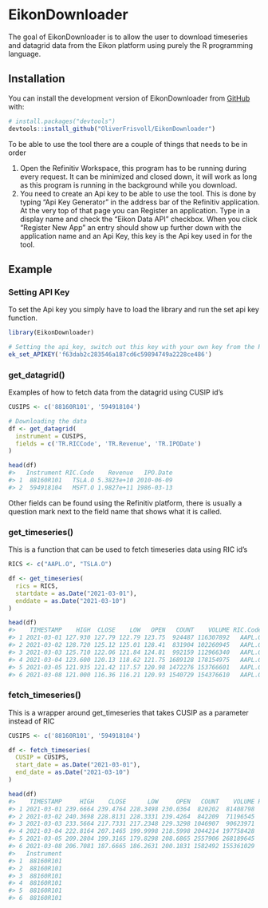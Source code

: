 
<!-- README.md is generated from README.Rmd. Please edit that file -->

# EikonDownloader

<!-- badges: start -->
<!-- badges: end -->

The goal of EikonDownloader is to allow the user to download timeseries
and datagrid data from the Eikon platform using purely the R programming
language.

## Installation

You can install the development version of EikonDownloader from
[GitHub](https://github.com/) with:

``` r
# install.packages("devtools")
devtools::install_github("OliverFrisvoll/EikonDownloader")
```

To be able to use the tool there are a couple of things that needs to be
in order

1.  Open the Refinitiv Workspace, this program has to be running during
    every request. It can be minimized and closed down, it will work as
    long as this program is running in the background while you
    download.
2.  You need to create an Api key to be able to use the tool. This is
    done by typing “Api Key Generator” in the address bar of the
    Refinitiv application. At the very top of that page you can Register
    an application. Type in a display name and check the “Eikon Data
    API” checkbox. When you click “Register New App” an entry should
    show up further down with the application name and an Api Key, this
    key is the Api key used in for the tool.

## Example

### Setting API Key

To set the Api key you simply have to load the library and run the set
api key function.

``` r
library(EikonDownloader)

# Setting the api_key, switch out this key with your own key from the Refinitiv Workspace
ek_set_APIKEY('f63dab2c283546a187cd6c59894749a2228ce486')
```

### get_datagrid()

Examples of how to fetch data from the datagrid using CUSIP id’s

``` r
CUSIPS <- c('88160R101', '594918104')

# Downloading the data
df <- get_datagrid(
  instrument = CUSIPS,
  fields = c('TR.RICCode', 'TR.Revenue', 'TR.IPODate')
)

head(df)
#>   Instrument RIC.Code    Revenue   IPO.Date
#> 1  88160R101   TSLA.O 5.3823e+10 2010-06-09
#> 2  594918104   MSFT.O 1.9827e+11 1986-03-13
```

Other fields can be found using the Refinitiv platform, there is usually
a question mark next to the field name that shows what it is called.

### get_timeseries()

This is a function that can be used to fetch timeseries data using RIC
id’s

``` r
RICS <- c("AAPL.O", "TSLA.O")

df <- get_timeseries(
  rics = RICS,
  startdate = as.Date("2021-03-01"),
  enddate = as.Date("2021-03-10")
)

head(df)
#>    TIMESTAMP    HIGH  CLOSE    LOW   OPEN   COUNT    VOLUME RIC.Code
#> 1 2021-03-01 127.930 127.79 122.79 123.75  924487 116307892   AAPL.O
#> 2 2021-03-02 128.720 125.12 125.01 128.41  831904 102260945   AAPL.O
#> 3 2021-03-03 125.710 122.06 121.84 124.81  992159 112966340   AAPL.O
#> 4 2021-03-04 123.600 120.13 118.62 121.75 1689128 178154975   AAPL.O
#> 5 2021-03-05 121.935 121.42 117.57 120.98 1472276 153766601   AAPL.O
#> 6 2021-03-08 121.000 116.36 116.21 120.93 1540729 154376610   AAPL.O
```

### fetch_timeseries()

This is a wrapper around get_timeseries that takes CUSIP as a parameter
instead of RIC

``` r
CUSIPS <- c('88160R101', '594918104')

df <- fetch_timeseries(
  CUSIP = CUSIPS,
  start_date = as.Date("2021-03-01"),
  end_date = as.Date("2021-03-10")
)

head(df)
#>    TIMESTAMP     HIGH    CLOSE      LOW     OPEN   COUNT    VOLUME RIC.Code
#> 1 2021-03-01 239.6664 239.4764 228.3498 230.0364  820202  81408798   TSLA.O
#> 2 2021-03-02 240.3698 228.8131 228.3331 239.4264  842209  71196545   TSLA.O
#> 3 2021-03-03 233.5664 217.7331 217.2348 229.3298 1046907  90623971   TSLA.O
#> 4 2021-03-04 222.8164 207.1465 199.9998 218.5998 2044214 197758428   TSLA.O
#> 5 2021-03-05 209.2804 199.3165 179.8298 208.6865 2557906 268189645   TSLA.O
#> 6 2021-03-08 206.7081 187.6665 186.2631 200.1831 1582492 155361029   TSLA.O
#>   Instrument
#> 1  88160R101
#> 2  88160R101
#> 3  88160R101
#> 4  88160R101
#> 5  88160R101
#> 6  88160R101
```
